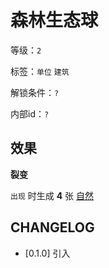 # 森林生态球

等级：`2`

标签：`单位` `建筑`

解锁条件：`?`

内部id：`?`

## 效果

**裂变**

`出现` 时生成 **4** 张 [自然](../卡牌组/自然.md)

## CHANGELOG

- [0.1.0] 引入
